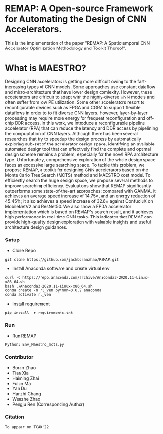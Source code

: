 # REMAP: A Open-source Framework for Automating the Design of CNN Accelerators.
This is the implementation of the paper "REMAP: A Spatiotemporal CNN Accelerator Optimization Methodology and Toolkit Thereof". 
# What is MAESTRO?
Designing CNN accelerators is getting more difficult owing to the fast-increasing types of CNN models.
Some approaches use constant dataflow and micro-architecture that have lower design comlexity.
However, these accelerators are difficult to adapt with the highly-diverse CNN models and often suffer from low PE utilization.
Some other accelerators resort to reconfigurable devices such as FPGA and CGRA to support flexible dataflows 
in order to to fit diverse CNN layers. 
However, layer-by-layer processing may require more energy for frequent reconfiguration and off-chip DDR access. 
In this work, we introduce a reconfigurable pipeline accelerator (RPA) that can reduce the latency and DDR access by pipelining the compuptation of CNN layers. 
Although there has been several researches that try to speedup the design process by automatically exploring sub-set of the accelerator design space,
identifying an available automated design tool that can effectively find the complete and optimal design scheme remains a problem, especially for the novel RPA architecture type. 
Unfortunately, comprehensive exploration of the whole design space faces an excessive large searching space. 
To tackle this problem, we propose REMAP, a toolkit for designing CNN accelerators based on the Monte Carlo Tree Search (MCTS) method and MAESTRO cost model. To efficiently search the huge design space, we propose several methods to improve searching efficiency. Evaluations show that REMAP significantly outperforms some state-of-the-art approaches; compared with GAMMA, it achieves an average speed increase of $14.75\times$, and an energy reduction of $45.45\%$; it also achieves a speed increase of $32.6\times$ against ConfuciuX on MobileNetV2 and ResNet50. 
We also show a FPGA accelerator implementation which is based on REMAP's search result, and it achieves high performance in real-time CNN tasks. 
This indicates that REMAP can provide high-quality design exploration with valuable insights and useful architecture design guidances.

### Setup ###
* Clone Repo
```
git clone https://github.com/jackboranzhao/REMAP.git
```
* Install Anaconda software and create virtual env
```
curl -O https://repo.anaconda.com/archive/Anaconda3-2020.11-Linux-x86_64.sh
bash ./Anaconda3-2020.11-Linux-x86_64.sh
conda create -n rl_ven python=3.6.9 anaconda
conda activate rl_ven
```
* Install requirement
   
```
pip install -r requirements.txt
```

### Run ###
* Run REMAP
```
Python3 Env_Maestro_mcts.py
```

### Contributor ###
* Boran Zhao
* Tian Xia
* Haiming Zhai
* Fulun Ma
* Yan Du
* Hanzhi Chang
* Wenzhe Zhao
* Pengju Ren (Corresponding Author)

### Citation ###
```
To appear on TCAD'22
```